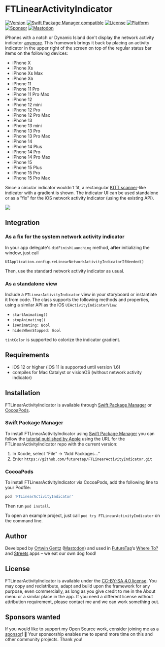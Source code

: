 # FTLinearActivityIndicator

[![Version](https://img.shields.io/cocoapods/v/FTLinearActivityIndicator.svg?style=flat)](http://cocoapods.org/pods/FTLinearActivityIndicator)
[![Swift Package Manager compatible](https://img.shields.io/badge/SPM-compatible-brightgreen.svg)](https://swiftpackageindex.com/futuretap/FTLinearActivityIndicator)
[![License](https://img.shields.io/cocoapods/l/FTLinearActivityIndicator.svg?style=flat)](https://creativecommons.org/licenses/by-sa/4.0/)
[![Platform](https://img.shields.io/cocoapods/p/FTLinearActivityIndicator.svg?style=flat)](http://cocoapods.org/pods/FTLinearActivityIndicator)
[![Sponsor](https://img.shields.io/badge/Sponsor-ff40a0)](https://github.com/sponsors/futuretap)
[![Mastodon](https://img.shields.io/mastodon/follow/000010558?domain=https%3A%2F%2Fmastodon.cloud)](https://mastodon.cloud/@ortwingentz)

iPhones with a notch or Dynamic Island don't display the network activity indicator [anymore](http://www.futuretap.com/blog/fix-for-the-missing-network-activity-indicator-on-iphone-x). This framework brings it
back by placing an activity indicator in the upper right of the screen on top of the
regular status bar items on the following devices:

- iPhone X
- iPhone Xs
- iPhone Xs Max
- iPhone Xʀ
- iPhone 11
- iPhone 11 Pro
- iPhone 11 Pro Max
- iPhone 12
- iPhone 12 mini
- iPhone 12 Pro
- iPhone 12 Pro Max
- iPhone 13
- iPhone 13 mini
- iPhone 13 Pro
- iPhone 13 Pro Max
- iPhone 14
- iPhone 14 Plus
- iPhone 14 Pro
- iPhone 14 Pro Max
- iPhone 15
- iPhone 15 Plus
- iPhone 15 Pro
- iPhone 15 Pro Max

Since a circular indicator wouldn't fit, a rectangular [KITT scanner](https://giphy.com/gifs/80s-nbc-knight-rider-Bo2WsocASVBm0)-like indicator with a gradient is shown. The indicator UI can be used standalone or as a "fix" for the iOS network activity indicator (using the existing API).

<img src="https://github.com/futuretap/FTLinearActivityIndicator/blob/master/screenshot.gif?raw=true">

## Integration
### As a fix for the system network activity indicator

In your app delegate's `didFinishLaunching` method, **after** initializing the window, just call

    UIApplication.configureLinearNetworkActivityIndicatorIfNeeded()

Then, use the standard network activity indicator as usual.

### As a standalone view

Include a `FTLinearActivityIndicator` view in your storyboard or instantiate it from code. The class supports the following methods and properties, using a similar API as the iOS `UIActivityIndicatorView`:

- `startAnimating()`
- `stopAnimating()`
- `isAnimating: Bool`
- `hidesWhenStopped: Bool`

`tintColor` is supported to colorize the indicator gradient.

## Requirements

- iOS 12 or higher (iOS 11 is supported until version 1.6)
- compiles for Mac Catalyst or visionOS (without network activity indicator)

## Installation

FTLinearActivityIndicator is available through [Swift Package Manager](https://swiftpackageindex.com/futuretap/FTLinearActivityIndicator) or [CocoaPods](http://cocoapods.org). 

### Swift Package Manager
To install FTLinearActivityIndicator using [Swift Package Manager](https://github.com/apple/swift-package-manager) you can follow the [tutorial published by Apple](https://developer.apple.com/documentation/xcode/adding_package_dependencies_to_your_app) using the URL for the FTLinearActivityIndicator repo with the current version:

1. In Xcode, select “File” → “Add Packages…”
1. Enter `https://github.com/futuretap/FTLinearActivityIndicator.git`

### CocoaPods
To install FTLinearActivityIndicator via CocoaPods, add the following line to your Podfile:

```ruby
pod 'FTLinearActivityIndicator'
```

Then run `pod install`.

To open an example project, just call `pod try FTLinearActivityIndicator` on the command line.

## Author
Developed by [Ortwin Gentz](https://www.futuretap.com/about/ortwin-gentz) ([Mastodon](https://mastodon.cloud/@ortwingentz)) and used in [FutureTap](https://www.futuretap.com)’s [Where To?](https://wheretoapp.com) and [Streets](https://streets.app) apps – we eat our own dog food!

## License
FTLinearActivityIndicator is available under the [CC-BY-SA 4.0 license](http://creativecommons.org/licenses/by-sa/4.0/). You may copy and redistribute, adapt and build upon the framework for any purpose, even commercially, as long as you give credit to me in the About menu or a similar place in the app.
If you need a different license without attribution requirement, please contact me and we can work something out.

## Sponsors wanted
If you would like to support my Open Source work, consider joining me as a [sponsor](https://github.com/sponsors/futuretap)! 💪️ Your sponsorship enables me to spend more time on this and other community projects. Thank you!